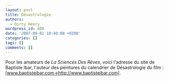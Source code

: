 ```yaml
---
layout: post
title: Désastrologie
authors:
  - Dirty Henry
wordpress_id: 400
date: '2007-09-01 10:40:00 +0200'
categories: []
tags: []
comments: []
---
```

Pour les amateurs de *La Sciences Des Rêves*, voici l'adresse du site de Baptiste Ibar, l'auteur des peintures du calendrier de Désastrologie du film : [www.baptisteibar.com->http://www.baptisteibar.com].
